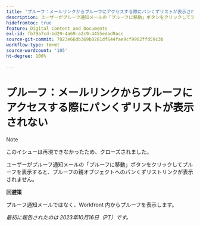 ```yaml
---
title: 'プルーフ：メールリンクからプルーフにアクセスする際にパンくずリストが表示されない'
description: ユーザーがプルーフ通知メールの「プルーフに移動」ボタンをクリックしてプルーフを表示すると、プルーフの親オブジェクトへのパンくずリストリンクが表示されません。
hidefromtoc: true
feature: Digital Content and Documents
exl-id: fb79a7cd-bd29-4a69-a2c9-4455edad9acc
source-git-commit: 7023e66db369b0281df644fae9cf9902ffd59c3b
workflow-type: tm+mt
source-wordcount: '105'
ht-degree: 100%

---
```


# プルーフ：メールリンクからプルーフにアクセスする際にパンくずリストが表示されない

>[!NOTE]
>
>このイシューは再現できなかったため、クローズされました。

ユーザーがプルーフ通知メールの「プルーフに移動」ボタンをクリックしてプルーフを表示すると、プルーフの親オブジェクトへのパンくずリストリンクが表示されません。

**回避策**

プルーフ通知メールではなく、Workfront 内からプルーフを表示します。

_最初に報告されたのは 2023年10月16日（PT）です。_
